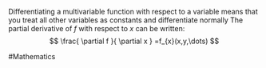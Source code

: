 Differentiating a multivariable function with respect to a variable means that you treat all other variables as constants and differentiate normally
The partial derivative of $f$ with respect to $x$ can be written:
$$
\frac{ \partial f }{ \partial x } =f_{x}(x,y,\dots)
$$

#Mathematics